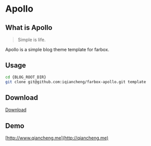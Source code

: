 Apollo
===

## What is Apollo

>  Simple is life.

Apollo is a simple blog theme template for farbox.
## Usage
```bash
cd {BLOG_ROOT_DIR}
git clone git@github.com:iqiancheng/farbox-apollo.git template
```
## Download
[Download](https://github.com/iqiancheng/farbox-apollo/releases)

## Demo
[http://www.qiancheng.me](http://qiancheng.me)

